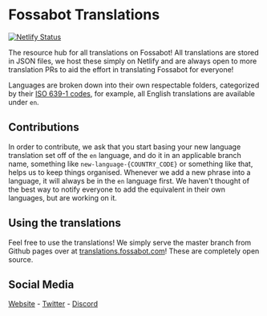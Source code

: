 # Fossabot Translations

[![Netlify Status](https://api.netlify.com/api/v1/badges/7e3d4b91-9f8c-4a13-9ef9-0073739ea685/deploy-status)](https://app.netlify.com/sites/fossabot-translations/deploys)

The resource hub for all translations on Fossabot! All translations are stored in JSON files, we host these simply on Netlify and are always open to more translation PRs to aid the effort in translating Fossabot for everyone!

Languages are broken down into their own respectable folders, categorized by their [ISO 639-1 codes](https://ewikipedia.org/wiki/List_of_ISO_639-1_codes), for example, all English translations are available under `en`.

## Contributions

In order to contribute, we ask that you start basing your new language translation set off of the `en` language, and do it in an applicable branch name, something like `new-language-{COUNTRY_CODE}` or something like that, helps us to keep things organised. Whenever we add a new phrase into a language, it will always be in the `en` language first. We haven't thought of the best way to notify everyone to add the equivalent in their own languages, but are working on it.

## Using the translations

Feel free to use the translations! We simply serve the master branch from Github pages over at [translations.fossabot.com](https://translations.fossabot.com)! These are completely open source.

## Social Media

[Website](https://fossabot.com) - [Twitter](https://twitter.com/Fossabot) - [Discord](https://fossabot.com/r/discord)
